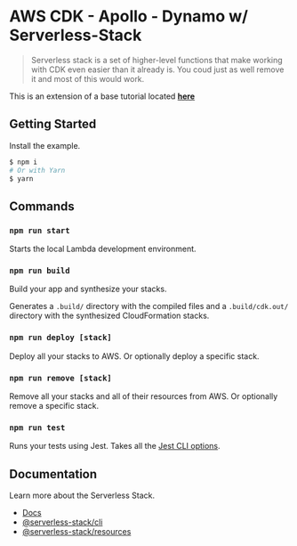 # AWS CDK - Apollo - Dynamo w/ Serverless-Stack

> Serverless stack is a set of higher-level functions that make working with CDK even easier than it already is. You coud just as well remove it and most of this would work.

This is an extension of a base tutorial located [**here**](https://serverless-stack.com/examples/how-to-create-an-apollo-graphql-api-with-serverless.html)

## Getting Started

Install the example.

```bash
$ npm i
# Or with Yarn
$ yarn
```

## Commands

### `npm run start`

Starts the local Lambda development environment.

### `npm run build`

Build your app and synthesize your stacks.

Generates a `.build/` directory with the compiled files and a `.build/cdk.out/` directory with the synthesized CloudFormation stacks.

### `npm run deploy [stack]`

Deploy all your stacks to AWS. Or optionally deploy a specific stack.

### `npm run remove [stack]`

Remove all your stacks and all of their resources from AWS. Or optionally remove a specific stack.

### `npm run test`

Runs your tests using Jest. Takes all the [Jest CLI options](https://jestjs.io/docs/en/cli).

## Documentation

Learn more about the Serverless Stack.

- [Docs](https://docs.serverless-stack.com)
- [@serverless-stack/cli](https://docs.serverless-stack.com/packages/cli)
- [@serverless-stack/resources](https://docs.serverless-stack.com/packages/resources)

